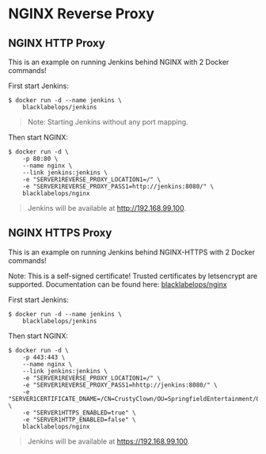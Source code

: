 # NGINX Reverse Proxy

## NGINX HTTP Proxy

This is an example on running Jenkins behind NGINX with 2 Docker commands!

First start Jenkins:

~~~~
$ docker run -d --name jenkins \
    blacklabelops/jenkins
~~~~

> Note: Starting Jenkins without any port mapping.

Then start NGINX:

~~~~
$ docker run -d \
    -p 80:80 \
    --name nginx \
    --link jenkins:jenkins \
    -e "SERVER1REVERSE_PROXY_LOCATION1=/" \
    -e "SERVER1REVERSE_PROXY_PASS1=http://jenkins:8080/" \
    blacklabelops/nginx
~~~~

> Jenkins will be available at http://192.168.99.100.

## NGINX HTTPS Proxy

This is an example on running Jenkins behind NGINX-HTTPS with 2 Docker commands!

Note: This is a self-signed certificate! Trusted certificates by letsencrypt are supported. Documentation can be found here: [blacklabelops/nginx](https://github.com/blacklabelops/nginx)

First start Jenkins:

~~~~
$ docker run -d --name jenkins \
    blacklabelops/jenkins
~~~~

Then start NGINX:

~~~~
$ docker run -d \
    -p 443:443 \
    --name nginx \
    --link jenkins:jenkins \
    -e "SERVER1REVERSE_PROXY_LOCATION1=/" \
    -e "SERVER1REVERSE_PROXY_PASS1=hhttp://jenkins:8080/" \
    -e "SERVER1CERTIFICATE_DNAME=/CN=CrustyClown/OU=SpringfieldEntertainment/O=crusty.springfield.com/L=Springfield/C=US" \
    -e "SERVER1HTTPS_ENABLED=true" \
    -e "SERVER1HTTP_ENABLED=false" \
    blacklabelops/nginx
~~~~

> Jenkins will be available at https://192.168.99.100.